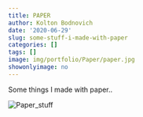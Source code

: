 ```yaml
---
title: PAPER
author: Kolton Bodnovich
date: '2020-06-29'
slug: some-stuff-i-made-with-paper
categories: []
tags: []
image: img/portfolio/Paper/paper.jpg
showonlyimage: no
---
```


Some things I made with paper..

<!--more--> 

![Paper_stuff](/portfolio/2020-06-29-some-stuff-i-made-with-paper_files/paper.jpg)